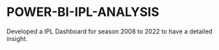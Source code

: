 # POWER-BI-IPL-ANALYSIS
Developed a IPL Dashboard for season 2008 to 2022 to have a detailed insight.
